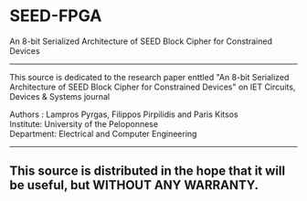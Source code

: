 # SEED-FPGA
An 8-bit Serialized Architecture of SEED Block Cipher for Constrained Devices

------------------------------------------------------------------------------------------------
This source is dedicated to the research paper enttled "An 8-bit Serialized Architecture of SEED Block Cipher for Constrained Devices" on IET Circuits, Devices & Systems journal

Authors : Lampros Pyrgas, Filippos Pirpilidis and Paris Kitsos                            
Institute: University of the Peloponnese                                                  
Department: Electrical and Computer Engineering                                          
--                                                                                            --
This source is distributed in the hope that it will be useful, but WITHOUT ANY WARRANTY.
------------------------------------------------------------------------------------------------
